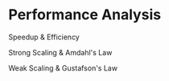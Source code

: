 Performance Analysis
===================


Speedup & Efficiency



Strong Scaling & Amdahl's Law



Weak Scaling & Gustafson's Law
